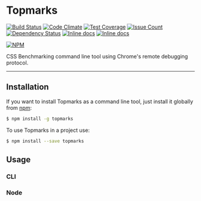 # Topmarks

[![Build Status](https://travis-ci.org/Topmarks/topmarks.svg?branch=master)](https://travis-ci.org/Topmarks/topmarks) [![Code Climate](https://codeclimate.com/github/Topmarks/topmarks/badges/gpa.svg)](https://codeclimate.com/github/Topmarks/topmarks) [![Test Coverage](https://codeclimate.com/github/Topmarks/topmarks/badges/coverage.svg)](https://codeclimate.com/github/Topmarks/topmarks/coverage) [![Issue Count](https://codeclimate.com/github/Topmarks/topmarks/badges/issue_count.svg)](https://codeclimate.com/github/Topmarks/topmarks) [![Dependency Status](https://david-dm.org/Topmarks/topmarks.svg)](https://david-dm.org/Topmarks/topmarks) [![Inline docs](http://inch-ci.org/github/Topmarks/topmarks.svg?branch=master)](http://inch-ci.org/github/Topmarks/topmarks) [![Inline docs](http://inch-ci.org/github/Topmarks/topmarks.svg?branch=master)](http://inch-ci.org/github/Topmarks/topmarks)

[![NPM](https://nodei.co/npm/topmarks.svg?version=v0.4.0)](https://npmjs.org/package/topmarks)

CSS Benchmarking command line tool using Chrome's remote debugging protocol.

---

## Installation

If you want to install Topmarks as a command line tool, just install it globally from [npm](https://docs.npmjs.com/getting-started/installing-node):

```sh
$ npm install -g topmarks
```

To use Topmarks in a project use:

```sh
$ npm install --save topmarks
```

## Usage

### CLI

### Node
